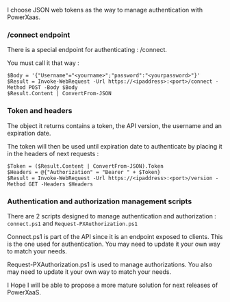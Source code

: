 
I choose JSON web tokens as the way to manage authentication with PowerXaas.

### /connect endpoint

There is a special endpoint for authenticating : /connect.

You must call it that way :

    $Body = '{"Username"="<yourname>";"password":"<yourpassword>"}'
    $Result = Invoke-WebRequest -Url https://<ipaddress>:<port>/connect -Method POST -Body $Body
    $Result.Content | ConvertFrom-JSON


### Token and headers

The object it returns contains a token, the API version, the username and an expiration date.

The token will then be used until expiration date to authenticate by placing it in the headers of next requests :

    $Token = ($Result.Content | ConvertFrom-JSON).Token
    $Headers = @{"Authorization" = "Bearer " + $Token}
    $Result = Invoke-WebRequest -Url https://<ipaddress>:<port>/version -Method GET -Headers $Headers


### Authentication and authorization management scripts

There are 2 scripts designed to manage authentication and authorization : `connect.ps1` and `Request-PXAuthorization.ps1`

Connect.ps1 is part of the API since it is an endpoint exposed to clients. This is the one used for authentication. You may need to update it your own way to match your needs.

Request-PXAuthorization.ps1 is used to manage authorizations. You also may need to update it your own way to match your needs.

I Hope I will be able to propose a more mature solution for next releases of PowerXaaS.
